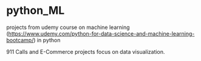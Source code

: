 # python_ML
projects from udemy course on machine learning (https://www.udemy.com/python-for-data-science-and-machine-learning-bootcamp/) in python

911 Calls and E-Commerce projects focus on data visualization.
